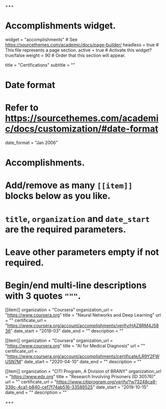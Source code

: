 +++
# Accomplishments widget.
widget = "accomplishments"  # See https://sourcethemes.com/academic/docs/page-builder/
headless = true  # This file represents a page section.
active = true  # Activate this widget? true/false
weight = 90  # Order that this section will appear.

title = "Certifications"
subtitle = ""

# Date format
#   Refer to https://sourcethemes.com/academic/docs/customization/#date-format
date_format = "Jan 2006"

# Accomplishments.
#   Add/remove as many `[[item]]` blocks below as you like.
#   `title`, `organization` and `date_start` are the required parameters.
#   Leave other parameters empty if not required.
#   Begin/end multi-line descriptions with 3 quotes `"""`.

[[item]]
  organization = "Coursera"
  organization_url = "https://www.coursera.org"
  title = "Neural Networks and Deep Learning"
  url = ""
  certificate_url = "https://www.coursera.org/account/accomplishments/verify/HAZ8RM4J5836"
  date_start = "2018-03"
  date_end = ""
  description = ""

[[item]]
  organization = "Coursera"
  organization_url = "https://www.coursera.org"
  title = "AI for Medical Diagnosis"
  url = ""
  certificate_url = "https://www.coursera.org/account/accomplishments/certificate/LR9Y2FWUSN7M"
  date_start = "2020-04-10"
  date_end = ""
  description = ""

[[item]]
  organization = "CITI Program, A Division of BRANY"
  organization_url = "https://www.edx.org"
  title = "Research Involving Prisoners (ID 30576)"
  url = ""
  certificate_url = "https://www.citiprogram.org/verify/?w73248ca8-339c-4ca1-b840-cef7f74ab516-33589525"
  date_start = "2019-10-15"
  date_end = ""
  description = ""

+++
